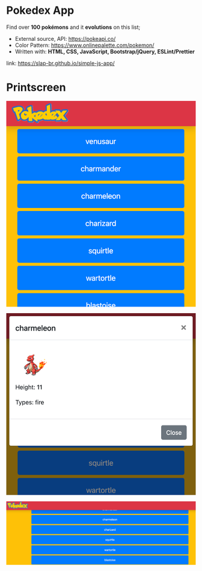 # **Pokedex App**

Find over **100 pokémons** and it **evolutions** on this list; 

- External source, API: https://pokeapi.co/ 
- Color Pattern: https://www.onlinepalette.com/pokemon/
- Written with: **HTML, CSS, JavaScript, Bootstrap/jQuery, ESLint/Prettier**

link: https://slap-br.github.io/simple-js-app/


# Printscreen

![](img/list.png)

![](img/pokeprint.png)


![](img/desktop.png)
